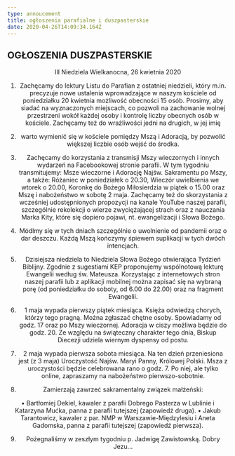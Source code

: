 ```yaml
---
type: annoucement
title: ogłoszenia parafialne i duszpasterskie
date: 2020-04-26T14:09:34.164Z
---
```

## OGŁOSZENIA DUSZPASTERSKIE    
<center>III Niedziela Wielkanocna, 26 kwietnia 2020<center/center>

1.	Zachęcamy do lektury Listu do Parafian z ostatniej niedzieli, który m.in. precyzuje nowe ustalenia wprowadzające w naszym kościele od poniedziałku 20 kwietnia możliwość obecności 15 osób. Prosimy, aby siadać na wyznaczonych miejscach, co pozwoli na zachowanie wolnej przestrzeni wokół każdej osoby i kontrolę liczby obecnych osób 
w kościele. Zachęcamy też do wrażliwości jedni na drugich, w jej imię 
2.	warto wymienić się 
w kościele pomiędzy Mszą i Adoracją, by pozwolić większej liczbie osób wejść do środka.

3.	Zachęcamy do korzystania z transmisji Mszy wieczornych i innych wydarzeń na Facebookowej stronie parafii. 
W tym tygodniu transmitujemy: Msze wieczorne i Adorację Najśw. Sakramentu po Mszy, 
a także: Różaniec w poniedziałek o 20.30, Wieczór uwielbienia we wtorek o 20.00, 
Koronkę do Bożego Miłosierdzia w piątek o 15.00 oraz Mszę i nabożeństwo w sobotę 2 maja. 
Zachęcamy też do skorzystania z wcześniej udostępnionych propozycji na kanale YouTube naszej parafii, szczególnie rekolekcji o wierze zwyciężającej strach oraz z nauczania Marka Kity, które się dopiero pojawi, nt. ewangelizacji i Słowa Bożego.

4.	Módlmy się w tych dniach szczególnie o uwolnienie od pandemii oraz o dar deszczu. Każdą Mszą kończymy śpiewem suplikacji w tych dwóch intencjach. 

5.	Dzisiejsza niedziela to Niedziela Słowa Bożego otwierająca Tydzień Biblijny. Zgodnie 
z sugestiami KEP proponujemy wspólnotową lekturę Ewangelii według św. Mateusza. 
Korzystając z internetowych stron naszej parafii lub z aplikacji mobilnej można zapisać się na wybraną porę (od poniedziałku do soboty, od 6.00 do 22.00) oraz na fragment Ewangelii.

6.	 1 maja wypada pierwszy piątek miesiąca. Księża odwiedzą chorych, którzy tego pragną. Można zgłaszać chętne osoby. Spowiadamy od godz. 17 oraz po Mszy wieczornej. Adoracja 
w ciszy możliwa będzie do godz. 20. Ze względu na świąteczny charakter tego dnia, Biskup Diecezji udziela wiernym dyspensy od postu.

7.	2 maja wypada pierwsza sobota miesiąca. Na ten dzień przeniesiona jest (z 3 maja)  Uroczystość Najśw. Maryi Panny, Królowej Polski. Msza z uroczystości będzie celebrowana rano o godz. 7. Po niej, ale tylko online, zapraszamy na nabożeństwo pierwszo-sobotnie. 

8.	Zamierzają zawrzeć sakramentalny związek małżeński: 

•	Bartłomiej Dekiel, kawaler z parafii Dobrego Pasterza w Lublinie i Katarzyna Mućka, panna z parafii tutejszej (zapowiedź druga).
•	Jakub Tarantowicz, kawaler z par. NMP w Warszawie-Międzylesiu i Aneta Gadomska, panna z parafii tutejszej (zapowiedź pierwsza).

9.	Pożegnaliśmy w zeszłym tygodniu p. Jadwigę Zawistowską. Dobry Jezu…
